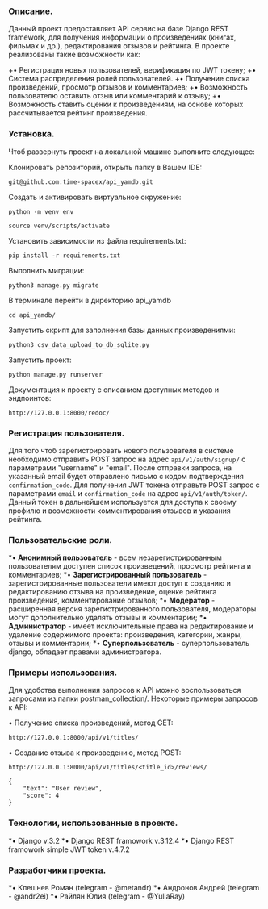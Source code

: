 ### Описание.

Данный проект предоставляет API сервис на базе Django REST framework, для получения информации о произведениях (книгах, фильмах и др.), редактирования отзывов и рейтинга.
В проекте реализованы такие возможности как:

+• Регистрация новых пользователей, верификация по JWT токену;
+• Система распределения ролей пользователей.
+• Получение списка произведений, просмотр отзывов и комментариев;
+• Возможность пользователю оставить отзыв или комментарий к отзыву;
+• Возможность ставить оценки к произведениям, на основе которых рассчитывается рейтинг произведения.

### Установка.

Чтоб развернуть проект на локальной машине выполните следующее:

Клонировать репозиторий, открыть папку в Вашем IDE:
```
git@github.com:time-spacex/api_yamdb.git
```
Cоздать и активировать виртуальное окружение:

```
python -m venv env
```
```
source venv/scripts/activate
```

Установить зависимости из файла requirements.txt:

```
pip install -r requirements.txt
```

Выполнить миграции:

```
python3 manage.py migrate
```

В терминале перейти в директорию api_yamdb

```
cd api_yamdb/
```

Запустить скрипт для заполнения базы данных произведениями:

```
python3 csv_data_upload_to_db_sqlite.py
```

Запустить проект:

```
python manage.py runserver
```

Документация к проекту с описанием доступных методов и эндпоинтов:
```
http://127.0.0.1:8000/redoc/
```

### Регистрация пользователя.

Для того чтоб зарегистрировать нового пользователя в системе необходимо отправить POST запрос на адрес `api/v1/auth/signup/` с параметрами "username" и "email".
После отправки запроса, на указанный email будет отправлено письмо с кодом подтверждения `confirmation_code`. Для получения JWT токена отправьте POST запрос с параметрами `email` и `confirmation_code` на адрес `api/v1/auth/token/`. Данный токен в дальнейшем используется для доступа к своему профилю и возможности комментирования отзывов и указания рейтинга.

### Пользовательские роли.

*• **Анонимный пользователь** - всем незарегистрированным пользователям доступен список произведений, просмотр рейтинга и комментариев;
*• **Зарегистрированный пользователь** - зарегистрированные пользователи имеют доступ к созданию и редактированию отзыва на произведение, оценке рейтинга произведения, комментирование отзывов;
*• **Модератор** - расширенная версия зарегистрированного пользователя, модераторы могут дополнительно удалять отзывы и комментарии;
*• **Администратор** - имеет исключительные права на редактирование и удаление содержимого проекта: произведения, категории, жанры, отзывы и комментарии;
*• **Суперпользователь** - суперпользователь django, обладает правами администратора.

### Примеры использования.

Для удобства выполнения запросов к API можно воспользоваться запросами из папки postman_collection/. Некоторые примеры запросов к API:

• Получение списка произведений, метод GET:
```
http://127.0.0.1:8000/api/v1/titles/
```

• Создание отзыва к произведению, метод POST:
```
http://127.0.0.1:8000/api/v1/titles/<title_id>/reviews/

{
    "text": "User review",
    "score": 4
}
```

### Технологии, использованные в проекте.

*• Django v.3.2
*• Django REST framowork v.3.12.4
*• Django REST framowork simple JWT token v.4.7.2

### Разработчики проекта.

*• Клешнев Роман (telegram - @metandr)
*• Андронов Андрей (telegram - @andr2ei)
*• Райлян Юлия (telegram - @YuliaRay)